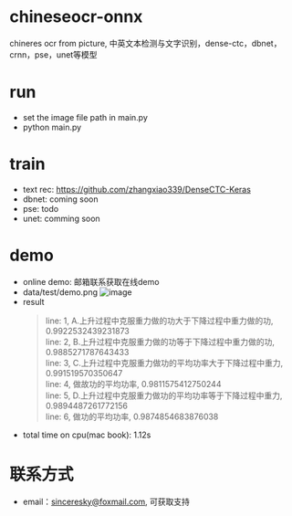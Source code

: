 # chineseocr-onnx
chineres ocr from picture, 中英文本检测与文字识别，dense-ctc，dbnet，crnn，pse，unet等模型

# run
* set the image file path in main.py
* python main.py

# train
* text rec: https://github.com/zhangxiao339/DenseCTC-Keras
* dbnet: coming soon
* pse: todo
* unet: comming soon

# demo
* online demo: 邮箱联系获取在线demo
* data/test/demo.png
![image](./data/test/demo.png)
* result
    > line: 1, A.上升过程中克服重力做的功大于下降过程中重力做的功, 0.9922532439231873<br>
    line: 2, B.上升过程中克服重力做的功等于下降过程中重力做的功, 0.9885271787643433<br>
    line: 3, C.上升过程中克服重力做功的平均功率大于下降过程中重力, 0.991519570350647<br>
    line: 4, 做故功的平均功率, 0.9811575412750244<br>
    line: 5, D.上升过程中克服重力做功的平均功率等于下降过程中重力, 0.9894487261772156<br>
    line: 6, 做功的平均功率, 0.9874854683876038<br>
* total time on cpu(mac book): 1.12s
# 联系方式
* email：sinceresky@foxmail.com, 可获取支持
